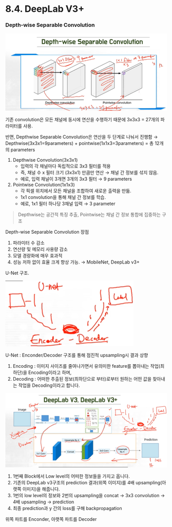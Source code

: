 # 8.4. DeepLab V3+

### Depth-wise Separable Convolution

![image.png](/assets/의료인공지능/8_4_DeepLab_V3+/image.png)

기존 convolution은 모든 채널에 동시에 연산을 수행하기 때문에 3x3x3 = 27개의 파라미터를 사용.

반면, Depthwise Separable Convolution은 연산을 두 단계로 나눠서 진행함 → Depthwise(3x3x1=9parameters) + pointwise(1x1x3=3parameters) = 총 12개의 parameters

1. Depthwise Convolution(3x3x1)
    - 입력의 각 채널마다 독립적으로 3x3 필터를 적용
    - 즉, 채널 수 x 필터 크기 (3x3x1) 만큼만 연산 → 채널 간 정보를 섞지 않음.
    - 예로, 입력 채널이 3개면 3개의 3x3 필터 → 9 parameters
2. Pointwise Convolution(1x1x3)
    - 각 픽셀 위치에서 모든 채널을 조합하여 새로운 출력을 만듦.
    - 1x1 convolution을 통해 채널 간 정보를 학습.
    - 예로, 1x1 필터 하나당 3채널 입력 → 3 parameter

> Depthwise는 공간적 특징 추출,
Pointwise는 채널 간 정보 통합에 집중하는 구조
> 

Depth-wise Separable Convolution 장점
1. 파라미터 수 감소
2. 연산량 및 메모리 사용량 감소
3. 모델 경량화에 매우 효과적
4. 성능 저하 없이 효율 크게 향상 가능.
 → MobileNet, DeepLab v3+ 

U-Net 구조.

![image.png](/assets/의료인공지능/8_4_DeepLab_V3+/image_1.png)

U-Net : Enconder/Decoder 구조를 통해 점진적 upsampling시 결과 상향

1. Encoding : 이미지 사이즈를 줄여나가면서 유의미한 feature를 뽑아내는 작업(최하단)을 Encoding이라고 하며,
2. Decoding : 어떠한 추출된 정보(최하단으로 부터)로부터 원하는 어떤 값을 찾아내는 작업을 Decoding이라고 합니다.

![image.png](/assets/의료인공지능/8_4_DeepLab_V3+/image_2.png)

1. 1번째 Block에서 Low level의 어떠한 정보들을 가지고 옵니다.
2. 기존의 DeepLab v3구조의 prediction 결과(위쪽 이미지)를 4배 upsampling(아랫쪽 이미지)을 해줍니다.
3. 1번의 low level의 정보와 2번의 upsampling을 concat → 3x3 convolution → 4배 upsampling → prediction
4. 최종 prediction과 y 간의 loss를 구해 backpropagation

위쪽 파트를 Enconder, 아랫쪽 파트를 Decoder
